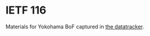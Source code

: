 # IETF 116

Materials for Yokohama BoF captured in [the datatracker](
https://datatracker.ietf.org/meeting/116/session/bpf).

